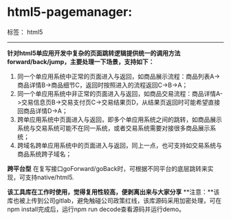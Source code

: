 # html5-pagemanager:

标签： html5

---

**针对html5单应用开发中复杂的页面跳转逻辑提供统一的调用方法forward/back/jump，主要处理一下场景，支持如下：**
 
 1. 同一个单应用系统中正常的页面进入与返回，如商品展示流程：商品列表A->商品详情B->商品细节C，返回时按照进入的流程返回C->B->A；
 2. 同一个单应用系统中非正常的页面进入与返回，如商品交易流程：商品详情A->交易信息页B->交易支付页C->交易结果页D，从结果页返回时可能希望直接回商品详情D->A；
 3. 跨单应用系统中页面进入与返回，即多个单应用系统之间的跳转，如商品展示系统与交易系统可能不在同一系统，或者交易系统需要对接很多商品展示系统；
 4. 跨域名跨单应用系统中的页面进入与返回，同上一点，也可支持如交易系统与商品系统跨子域名；

**跨平台型**
在复写接口goForward/goBack时，可根据不同平台的底层跳转来实现，可支持native/html5.

**该工具库在工作时使用，觉得复用性较高，便剥离出来与大家分享**
**注意：**该库也被上传到公司gitlab，避免触碰公司政策红线，该库源码采用加密处理，可在npm install完成后，运行npm run decode查看源码并运行demo。
 







